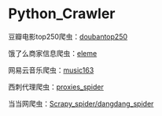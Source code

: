 # Python_Crawler

豆瓣电影top250爬虫：[doubantop250](https://github.com/Qlzr/Python_Crawler/tree/master/doubantop250)

饿了么商家信息爬虫：[eleme](https://github.com/Qlzr/Python_Crawler/tree/master/eleme)

网易云音乐爬虫：[music163](https://github.com/Qlzr/Python_Crawler/tree/master/music163)

西刺代理爬虫：[proxies_spider](https://github.com/Qlzr/Python_Crawler/tree/master/proxies_spider)

当当网爬虫：[Scrapy_spider/dangdang_spider](https://github.com/Qlzr/Python_Crawler/tree/master/Scrapy_spider/dangdang_spider)
